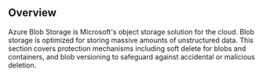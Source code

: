 ## Overview

Azure Blob Storage is Microsoft's object storage solution for the cloud. Blob storage is optimized for storing massive amounts of unstructured data. This section covers protection mechanisms including soft delete for blobs and containers, and blob versioning to safeguard against accidental or malicious deletion.

